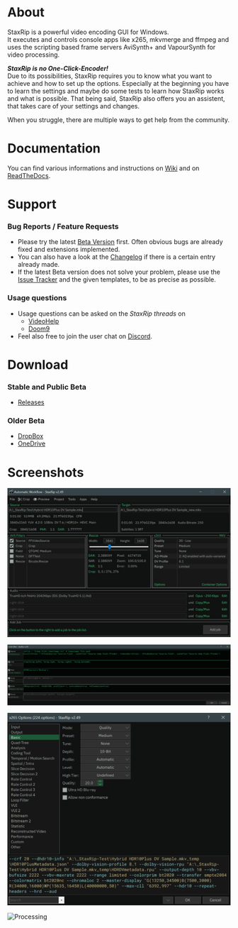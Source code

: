 # About

StaxRip is a powerful video encoding GUI for Windows.  
It executes and controls console apps like x265, mkvmerge and ffmpeg and uses the scripting based frame servers AviSynth+ and VapourSynth for video processing.


***StaxRip is no One-Click-Encoder!***  
Due to its possibilities, StaxRip requires you to know what you want to achieve and how to set up the options.
Especially at the beginning you have to learn the settings and maybe do some tests to learn how StaxRip works and what is possible. That being said, StaxRip also offers you an assistent, that takes care of your settings and changes. 

When you struggle, there are multiple ways to get help from the community.

# Documentation

You can find various informations and instructions on [Wiki](https://github.com/staxrip/staxrip/wiki) and on [ReadTheDocs](https://staxrip.readthedocs.io/index.html).

# Support

### **Bug Reports / Feature Requests**
- Please try the latest [Beta Version](https://github.com/staxrip/staxrip#download) first. Often obvious bugs are already fixed and extensions implemented.
- You can also have a look at the [Changelog](https://github.com/staxrip/staxrip/blob/master/Changelog.md) if there is a certain entry already made.
- If the latest Beta version does not solve your problem, please use the [Issue Tracker](https://github.com/staxrip/staxrip/issues) and the given templates, to be as precise as possible.

### **Usage questions**
- Usage questions can be asked on the *StaxRip threads* on
  - [VideoHelp](https://forum.videohelp.com/threads/369913-StaxRip-support-thread) 
  - [Doom9](https://forum.doom9.org/showthread.php?t=172068)
- Feel also free to join the user chat on [Discord](https://discord.gg/rRn7vGU).

# Download

### **Stable and Public Beta**
- [Releases](https://github.com/staxrip/staxrip/releases)
### **Older Beta**
- [DropBox](https://www.dropbox.com/sh/4ctl2y928xkak4f/AAADEZj_hFpGQaNOdd3yqcAHa?dl=0)
- [OneDrive](https://1drv.ms/u/s!ArwKS_ZUR01g0kH4d4eT_6a3GaKe?e=qbOfGS)

# Screenshots

![Main Window](https://github.com/staxrip/staxrip/blob/master/Image/Screenshots/Main.png)

![Code Edotor](https://github.com/staxrip/staxrip/blob/master/Image/Screenshots/CodeEditor.png)

![x265 Options](https://github.com/staxrip/staxrip/blob/master/Image/Screenshots/x265.png)

![Processing](https://github.com/staxrip/staxrip/blob/master/Image/Screenshots/Processing2.png)

